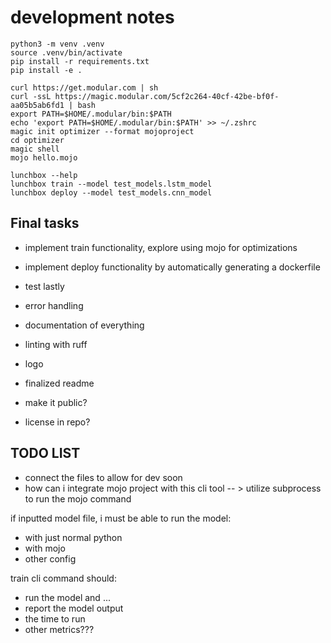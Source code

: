 # development notes

```text
python3 -m venv .venv
source .venv/bin/activate
pip install -r requirements.txt
pip install -e .
```

```text
curl https://get.modular.com | sh
curl -ssL https://magic.modular.com/5cf2c264-40cf-42be-bf0f-aa05b5ab6fd1 | bash
export PATH=$HOME/.modular/bin:$PATH
echo 'export PATH=$HOME/.modular/bin:$PATH' >> ~/.zshrc
magic init optimizer --format mojoproject
cd optimizer
magic shell
mojo hello.mojo
```

```text
lunchbox --help
lunchbox train --model test_models.lstm_model
lunchbox deploy --model test_models.cnn_model
```

## Final tasks

- implement train functionality, explore using mojo for optimizations
- implement deploy functionality by automatically generating a dockerfile
- test lastly

- error handling
- documentation of everything
- linting with ruff
- logo
- finalized readme
- make it public?
- license in repo?

## TODO LIST

- connect the files to allow for dev soon
- how can i integrate mojo project with this cli tool -- > utilize subprocess to run the mojo command

if inputted model file, i must be able to run the model:

- with just normal python
- with mojo
- other config

train cli command should:

- run the model and ...
- report the model output
- the time to run
- other metrics???
